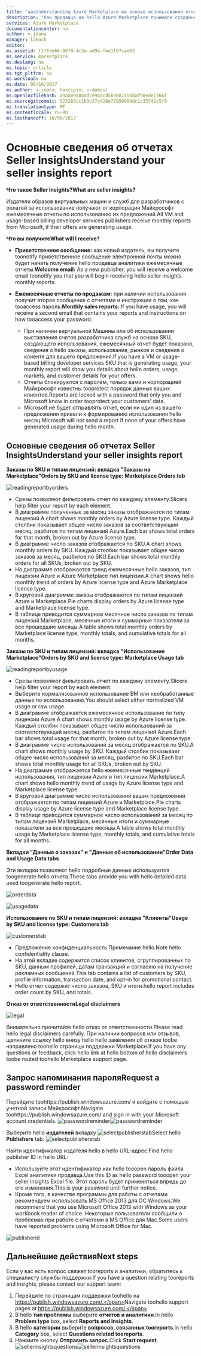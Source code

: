 ```yaml
---
title: "aaaUnderstanding Azure Marketplace на основе использования отчетов и аналитики продавца reporting | Документы Microsoft"
description: "Как продавца на hello Azure Marketplace понимали созданный отчет на основе использования, также известные как отчет аналитики продавца"
services: Azure Marketplace
documentationcenter: na
author: v-jeana
manager: lakoch
editor: 
ms.assetid: f1ffde66-98f0-4c3e-ad94-fee1f97cae03
ms.service: marketplace
ms.devlang: na
ms.topic: article
ms.tgt_pltfrm: na
ms.workload: na
ms.date: 06/16/2017
ms.author: v-jeana; hascipio; v-dabosl
ms.openlocfilehash: a9aa09a84ddce94acd5b988155b8af98edec766f
ms.sourcegitcommit: 523283cc1b3c37c428e77850964dc1c33742c5f0
ms.translationtype: MT
ms.contentlocale: ru-RU
ms.lasthandoff: 10/06/2017
---
```

# <a name="understand-your-seller-insights-report"></a><span data-ttu-id="d26cd-103">Основные сведения об отчетах Seller Insights</span><span class="sxs-lookup"><span data-stu-id="d26cd-103">Understand your seller insights report</span></span>
<span data-ttu-id="d26cd-104">**Что такое Seller Insights?**</span><span class="sxs-lookup"><span data-stu-id="d26cd-104">**What are seller insights?**</span></span>

<span data-ttu-id="d26cd-105">Издатели образов виртуальных машин и служб для разработчиков с оплатой за использование получают от корпорации Майкрософт ежемесячные отчеты по использованию их предложений.</span><span class="sxs-lookup"><span data-stu-id="d26cd-105">All VM and usage-based billing developer services publishers receive monthly reports from Microsoft, if their offers are generating usage.</span></span>

<span data-ttu-id="d26cd-106">**Что вы получите**</span><span class="sxs-lookup"><span data-stu-id="d26cd-106">**What will I receive?**</span></span>

* <span data-ttu-id="d26cd-107">**Приветственное сообщение:** как новый издатель, вы получите toonotify приветственное сообщение электронной почты можно будет начать получение hello продавца аналитики ежемесячные отчеты.</span><span class="sxs-lookup"><span data-stu-id="d26cd-107">**Welcome email:** As a new publisher, you will receive a welcome email toonotify you that you will begin receiving hello seller insights monthly reports.</span></span>
* <span data-ttu-id="d26cd-108">**Ежемесячные отчеты по продажам:** при наличии использования получит второе сообщение с отчетами и инструкции о том, как tooaccess пароль:</span><span class="sxs-lookup"><span data-stu-id="d26cd-108">**Monthly sales reports:**  If you have usage, you will receive a second email that contains your reports and instructions on how tooaccess your password:</span></span>

  * <span data-ttu-id="d26cd-109">При наличии виртуальной Машины или об использовании выставления счетов разработчика служб на основе SKU, создающего использования, ежемесячный отчет будет показано, сведения о hello заказы, использования, рынков и сведения о клиенте для вашего предложения.</span><span class="sxs-lookup"><span data-stu-id="d26cd-109">If you have a VM or usage-based billing developer services SKU that is generating usage, your monthly report will show you details about hello orders, usage, markets, and customer details for your offers.</span></span>
  * <span data-ttu-id="d26cd-110">Отчеты блокируются с паролем, только вами и корпорацией Майкрософт известны tooprotect порядок данных ваших клиентов.</span><span class="sxs-lookup"><span data-stu-id="d26cd-110">Reports are locked with a password that only you and Microsoft know in order tooprotect your customers’ data.</span></span>
  * <span data-ttu-id="d26cd-111">Microsoft не будет отправлять отчет, если ни один из вашего предложения привели к формированию использования hello месяц.</span><span class="sxs-lookup"><span data-stu-id="d26cd-111">Microsoft will not send a report if none of your offers have generated usage during hello month.</span></span>

## <a name="understand-your-seller-insights-report"></a><span data-ttu-id="d26cd-112">Основные сведения об отчетах Seller Insights</span><span class="sxs-lookup"><span data-stu-id="d26cd-112">Understand your seller insights report</span></span>
<span data-ttu-id="d26cd-113">**Заказы по SKU и типам лицензий: вкладка "Заказы на Marketplace"**</span><span class="sxs-lookup"><span data-stu-id="d26cd-113">**Orders by SKU and license type:  Marketplace Orders tab**</span></span>

![readingreportbyorders][2]

* <span data-ttu-id="d26cd-115">Срезы позволяют фильтровать отчет по каждому элементу.</span><span class="sxs-lookup"><span data-stu-id="d26cd-115">Slicers help filter your report by each element.</span></span>
* <span data-ttu-id="d26cd-116">В диаграмме полученные за месяц заказы отображаются по типам лицензий.</span><span class="sxs-lookup"><span data-stu-id="d26cd-116">A chart shows monthly orders by Azure license type.</span></span> <span data-ttu-id="d26cd-117">Каждый столбик показывает общее число заказов за соответствующий месяц, разбитое по типам лицензий Azure.</span><span class="sxs-lookup"><span data-stu-id="d26cd-117">Each bar shows total orders for that month, broken out by Azure license type.</span></span>
* <span data-ttu-id="d26cd-118">В диаграмме число заказов отображается по SKU.</span><span class="sxs-lookup"><span data-stu-id="d26cd-118">A chart shows monthly orders by SKU.</span></span> <span data-ttu-id="d26cd-119">Каждый столбик показывает общее число заказов за месяц, разбитое по SKU.</span><span class="sxs-lookup"><span data-stu-id="d26cd-119">Each bar shows total monthly orders for all SKUs, broken out by SKU.</span></span>
* <span data-ttu-id="d26cd-120">На диаграмме отображается тренд ежемесячные hello заказов, тип лицензии Azure и Azure Marketplace тип лицензии.</span><span class="sxs-lookup"><span data-stu-id="d26cd-120">A chart shows hello monthly trend of orders by Azure license type and Azure Marketplace license type.</span></span>
* <span data-ttu-id="d26cd-121">В круговой диаграмме заказы отображаются по типам лицензий Azure и Marketplace.</span><span class="sxs-lookup"><span data-stu-id="d26cd-121">Pie charts display orders by Azure license type and Marketplace license type.</span></span>
* <span data-ttu-id="d26cd-122">В таблице приводится суммарное месячное число заказов по типам лицензий Marketplace, месячные итоги и суммарные показатели за все прошедшие месяцы.</span><span class="sxs-lookup"><span data-stu-id="d26cd-122">A table shows total monthly orders by Marketplace license type, monthly totals, and cumulative totals for all months.</span></span>

<span data-ttu-id="d26cd-123">**Заказы по SKU и типам лицензий: вкладка "Использование Marketplace"**</span><span class="sxs-lookup"><span data-stu-id="d26cd-123">**Orders by SKU and license type:  Marketplace Usage tab**</span></span>

![readingreportbyusage][3]

* <span data-ttu-id="d26cd-125">Срезы позволяют фильтровать отчет по каждому элементу.</span><span class="sxs-lookup"><span data-stu-id="d26cd-125">Slicers help filter your report by each element.</span></span>
* <span data-ttu-id="d26cd-126">Выберите нормализованное использование ВМ или необработанные данные по использованию.</span><span class="sxs-lookup"><span data-stu-id="d26cd-126">You should select either normalized VM usage or raw usage.</span></span>
* <span data-ttu-id="d26cd-127">В диаграмме отображается ежемесячное использование по типу лицензии Azure.</span><span class="sxs-lookup"><span data-stu-id="d26cd-127">A chart shows monthly usage by Azure license type.</span></span> <span data-ttu-id="d26cd-128">Каждый столбик показывает общее число использований за соответствующий месяц, разбитое по типам лицензий Azure.</span><span class="sxs-lookup"><span data-stu-id="d26cd-128">Each bar shows total usage for that month, broken out by Azure license type.</span></span>
* <span data-ttu-id="d26cd-129">В диаграмме число использований за месяц отображается по SKU.</span><span class="sxs-lookup"><span data-stu-id="d26cd-129">A chart shows monthly usage by SKU.</span></span> <span data-ttu-id="d26cd-130">Каждый столбик показывает общее число использований за месяц, разбитое по SKU.</span><span class="sxs-lookup"><span data-stu-id="d26cd-130">Each bar shows total monthly usage for all SKUs, broken out by SKU.</span></span>
* <span data-ttu-id="d26cd-131">На диаграмме отображается hello ежемесячные тенденций использования, тип лицензии Azure и тип лицензии Marketplace.</span><span class="sxs-lookup"><span data-stu-id="d26cd-131">A chart shows hello monthly trend of usage by Azure license type and Marketplace license type.</span></span>
* <span data-ttu-id="d26cd-132">В круговой диаграмме число использований ваших предложений отображается по типам лицензий Azure и Marketplace.</span><span class="sxs-lookup"><span data-stu-id="d26cd-132">Pie charts display usage by Azure license type and Marketplace license type.</span></span>
* <span data-ttu-id="d26cd-133">В таблице приводится суммарное число использований за месяц по типам лицензий Marketplace, месячные итоги и суммарные показатели за все прошедшие месяцы.</span><span class="sxs-lookup"><span data-stu-id="d26cd-133">A table shows total monthly usage by Marketplace license type, monthly totals, and cumulative totals for all months.</span></span>

<span data-ttu-id="d26cd-134">**Вкладки "Данные о заказах" и "Данные об использовании"**</span><span class="sxs-lookup"><span data-stu-id="d26cd-134">**Order Data and Usage Data tabs**</span></span>

<span data-ttu-id="d26cd-135">Эти вкладки позволяют hello подробные данные используются toogenerate hello отчета.</span><span class="sxs-lookup"><span data-stu-id="d26cd-135">These tabs provide you with hello detailed data used toogenerate hello report.</span></span>

![orderdata][4]

![usagedata][5]

<span data-ttu-id="d26cd-138">**Использование по SKU и типам лицензий: вкладка "Клиенты"**</span><span class="sxs-lookup"><span data-stu-id="d26cd-138">**Usage by SKU and license type:  Customers tab**</span></span>

![customerstab][6]

* <span data-ttu-id="d26cd-140">Предложение конфиденциальность Примечание hello.</span><span class="sxs-lookup"><span data-stu-id="d26cd-140">Note hello confidentiality clause.</span></span>
* <span data-ttu-id="d26cd-141">На этой вкладке содержится список клиентов, сгруппированных по SKU, данным профилей, датам транзакций и согласию на получение рекламных сообщений.</span><span class="sxs-lookup"><span data-stu-id="d26cd-141">This tab contains a list of customers by SKU, profile information, transaction date, and opt-in for promotional contact.</span></span>
* <span data-ttu-id="d26cd-142">Hello отчет содержит число заказов, SKU и итоги.</span><span class="sxs-lookup"><span data-stu-id="d26cd-142">hello report includes order count by SKU, and totals.</span></span>

<span data-ttu-id="d26cd-143">**Отказ от ответственности**</span><span class="sxs-lookup"><span data-stu-id="d26cd-143">**Legal disclaimers**</span></span>

![legal][1]

<span data-ttu-id="d26cd-145">Внимательно прочитайте hello отказ от ответственности.</span><span class="sxs-lookup"><span data-stu-id="d26cd-145">Please read hello legal disclaimers carefully.</span></span> <span data-ttu-id="d26cd-146">При наличии вопросов или отзывов, щелкните ссылку hello внизу hello hello заявления об отказе toobe направлено toohello страницы поддержки Marketplace.</span><span class="sxs-lookup"><span data-stu-id="d26cd-146">If you have any questions or feedback, click hello link at hello bottom of hello disclaimers toobe routed toohello Marketplace support page.</span></span>

## <a name="request-a-password-reminder"></a><span data-ttu-id="d26cd-147">Запрос напоминания пароля</span><span class="sxs-lookup"><span data-stu-id="d26cd-147">Request a password reminder</span></span>
<span data-ttu-id="d26cd-148">Перейдите toohttps://publish.windowsazure.com/ и войдите с помощью учетной записи Майкрософт.</span><span class="sxs-lookup"><span data-stu-id="d26cd-148">Navigate toohttps://publish.windowsazure.com/ and sign in with your Microsoft account credentials.</span></span>
<span data-ttu-id="d26cd-149">![passwordreminder][7]</span><span class="sxs-lookup"><span data-stu-id="d26cd-149">![passwordreminder][7]</span></span>

<span data-ttu-id="d26cd-150">Выберите hello **издателей** вкладку ![selectpublisherstab][8]</span><span class="sxs-lookup"><span data-stu-id="d26cd-150">Select hello **Publishers** tab. ![selectpublisherstab][8]</span></span>

<span data-ttu-id="d26cd-151">Найти идентификатор издателя hello в hello URL-адрес:</span><span class="sxs-lookup"><span data-stu-id="d26cd-151">Find hello publisher ID in hello URL:</span></span>

* <span data-ttu-id="d26cd-152">Используйте этот идентификатор как hello tooopen пароль файла Excel аналитики продавца.</span><span class="sxs-lookup"><span data-stu-id="d26cd-152">Use this ID as hello password tooopen your seller insights Excel file.</span></span>
  <span data-ttu-id="d26cd-153">Этот пароль будет применяться впредь до его изменения.</span><span class="sxs-lookup"><span data-stu-id="d26cd-153">This is your password until further notice.</span></span>
* <span data-ttu-id="d26cd-154">Кроме того, в качестве программы для работы с отчетами рекомендуем использовать MS Office 2013 для ОС Windows.</span><span class="sxs-lookup"><span data-stu-id="d26cd-154">We recommend that you use Microsoft Office 2013 with Windows as your workbook reader of choice.</span></span>  <span data-ttu-id="d26cd-155">Некоторые пользователи сообщили о проблемах при работе с отчетами в MS Office для Mac.</span><span class="sxs-lookup"><span data-stu-id="d26cd-155">Some users have reported problems using Microsoft Office for Mac.</span></span>

![publisherid][9]

## <a name="next-steps"></a><span data-ttu-id="d26cd-157">Дальнейшие действия</span><span class="sxs-lookup"><span data-stu-id="d26cd-157">Next steps</span></span>
<span data-ttu-id="d26cd-158">Если у вас есть вопрос свяжет tooreports и аналитики, обратитесь к специалисту службы поддержки:</span><span class="sxs-lookup"><span data-stu-id="d26cd-158">If you have a question relating tooreports and insights, please contact our support team:</span></span>

1. <span data-ttu-id="d26cd-159">Перейдите по страницам поддержки toohello на https://publish.windowsazure.com/.</span><span class="sxs-lookup"><span data-stu-id="d26cd-159">Navigate toohello support pages at https://publish.windowsazure.com/.</span></span>
2. <span data-ttu-id="d26cd-160">В hello **тип проблемы** выберите **отчетов и аналитики**.</span><span class="sxs-lookup"><span data-stu-id="d26cd-160">In hello **Problem type** box, select **Reports and Insights**.</span></span>
3. <span data-ttu-id="d26cd-161">В hello **категории** выберите **вопросов, связанных tooreports**.</span><span class="sxs-lookup"><span data-stu-id="d26cd-161">In hello **Category** box, select **Questions related tooreports**.</span></span>
4. <span data-ttu-id="d26cd-162">Нажмите кнопку **Отправить запрос**.</span><span class="sxs-lookup"><span data-stu-id="d26cd-162">Click **Start request**.</span></span>
   <span data-ttu-id="d26cd-163">![sellerinsightsquestions][10]</span><span class="sxs-lookup"><span data-stu-id="d26cd-163">![sellerinsightsquestions][10]</span></span>

[1]: ./media/marketplace-publishing-report-seller-insights/legal.png
[2]: ./media/marketplace-publishing-report-seller-insights/readingreportbyorders.png
[3]: ./media/marketplace-publishing-report-seller-insights/readingreportbyusage.png
[4]: ./media/marketplace-publishing-report-seller-insights/orderdata.png
[5]: ./media/marketplace-publishing-report-seller-insights/usagedata.png
[6]: ./media/marketplace-publishing-report-seller-insights/customerstab.png
[7]: ./media/marketplace-publishing-report-seller-insights/passwordreminder.png
[8]: ./media/marketplace-publishing-report-seller-insights/selectpublisherstab.png
[9]: ./media/marketplace-publishing-report-seller-insights/publisherid.png
[10]: ./media/marketplace-publishing-report-seller-insights/sellerinsightsquestions.png
